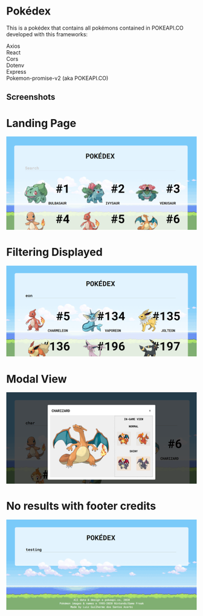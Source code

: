 # Pokédex

This is a pokédex that contains all pokémons contained in POKEAPI.CO
developed with this frameworks:

Axios  
React  
Cors  
Dotenv  
Express  
Pokemon-promise-v2 (aka POKEAPI.CO)  

## Screenshots
# Landing Page
![Screenshot1](https://raw.githubusercontent.com/LgAcerbi/Pokedex/main/screenshots/Screenshot_1.png)

# Filtering Displayed
![Screenshot2](https://raw.githubusercontent.com/LgAcerbi/Pokedex/main/screenshots/Screenshot_2.png)

# Modal View
![Screenshot3](https://raw.githubusercontent.com/LgAcerbi/Pokedex/main/screenshots/Screenshot_4.png)

# No results with footer credits
![Screenshot4](https://raw.githubusercontent.com/LgAcerbi/Pokedex/main/screenshots/Screenshot_5.png)



